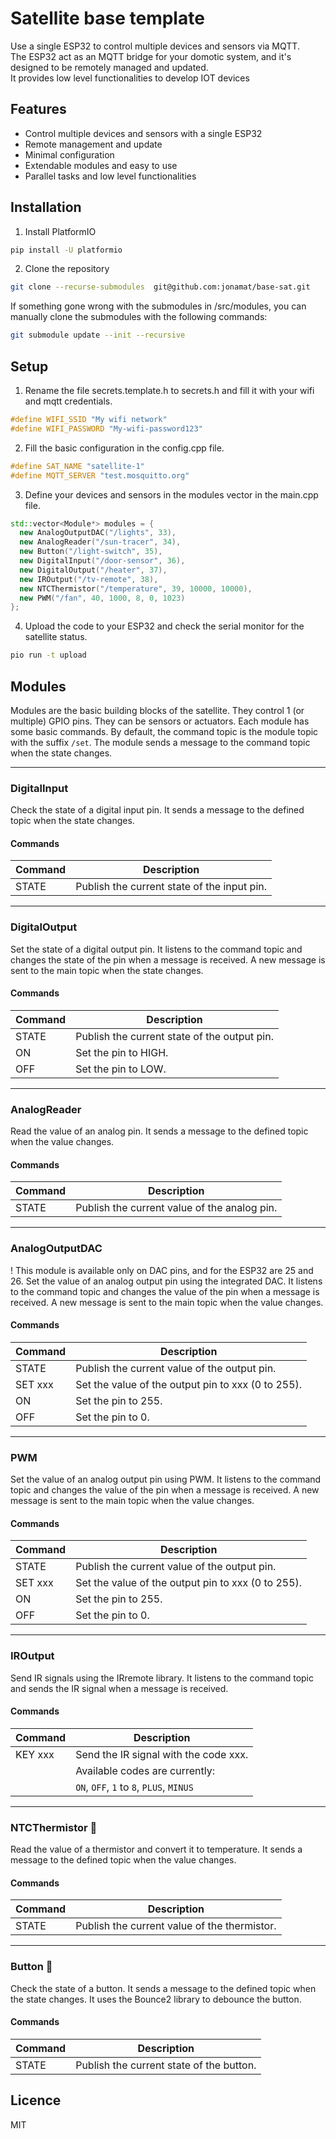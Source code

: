 # Satellite base template

Use a single ESP32 to control multiple devices and sensors via MQTT.<br />
The ESP32 act as an MQTT bridge for your domotic system, and it's designed to be remotely managed and updated.<br />
It provides low level functionalities to develop IOT devices<br />

## Features

- Control multiple devices and sensors with a single ESP32
- Remote management and update
- Minimal configuration
- Extendable modules and easy to use
- Parallel tasks and low level functionalities

## Installation

1. Install PlatformIO
```bash
pip install -U platformio
```

2. Clone the repository
```bash
git clone --recurse-submodules  git@github.com:jonamat/base-sat.git
```

If something gone wrong with the submodules in /src/modules, you can manually clone the submodules with the following commands:
```bash
git submodule update --init --recursive
```

## Setup

1. Rename the file secrets.template.h to secrets.h and fill it with your wifi and mqtt credentials.

```cpp
#define WIFI_SSID "My wifi network"
#define WIFI_PASSWORD "My-wifi-password123"
```

2. Fill the basic configuration in the config.cpp file.

```cpp
#define SAT_NAME "satellite-1"
#define MQTT_SERVER "test.mosquitto.org"
```

3. Define your devices and sensors in the modules vector in the main.cpp file.

```cpp
std::vector<Module*> modules = {
  new AnalogOutputDAC("/lights", 33),
  new AnalogReader("/sun-tracer", 34),
  new Button("/light-switch", 35),
  new DigitalInput("/door-sensor", 36),
  new DigitalOutput("/heater", 37),
  new IROutput("/tv-remote", 38),
  new NTCThermistor("/temperature", 39, 10000, 10000),
  new PWM("/fan", 40, 1000, 8, 0, 1023)
};
```

4. Upload the code to your ESP32 and check the serial monitor for the satellite status.
```bash
pio run -t upload
```

## Modules

Modules are the basic building blocks of the satellite. They control 1 (or multiple) GPIO pins. They can be sensors or actuators. Each module has some basic commands. By default, the command topic is the module topic with the suffix `/set`. The module sends a message to the command topic when the state changes.

---

### DigitalInput

Check the state of a digital input pin. It sends a message to the defined topic when the state changes.

#### Commands

| Command | Description                                 |
| ------- | ------------------------------------------- |
| STATE   | Publish the current state of the input pin. |

---

### DigitalOutput

Set the state of a digital output pin. It listens to the command topic and changes the state of the pin when a message is received. A new message is sent to the main topic when the state changes.

#### Commands

| Command | Description                                  |
| ------- | -------------------------------------------- |
| STATE   | Publish the current state of the output pin. |
| ON      | Set the pin to HIGH.                         |
| OFF     | Set the pin to LOW.                          |

---

### AnalogReader

Read the value of an analog pin. It sends a message to the defined topic when the value changes.

#### Commands

| Command | Description                                  |
| ------- | -------------------------------------------- |
| STATE   | Publish the current value of the analog pin. |

---

### AnalogOutputDAC

! This module is available only on DAC pins, and for the ESP32 are 25 and 26.
Set the value of an analog output pin using the integrated DAC. It listens to the command topic and changes the value of the pin when a message is received. A new message is sent to the main topic when the value changes.

#### Commands

| Command | Description                                        |
| ------- | -------------------------------------------------- |
| STATE   | Publish the current value of the output pin.       |
| SET xxx | Set the value of the output pin to xxx (0 to 255). |
| ON      | Set the pin to 255.                                |
| OFF     | Set the pin to 0.                                  |

---

### PWM

Set the value of an analog output pin using PWM. It listens to the command topic and changes the value of the pin when a message is received. A new message is sent to the main topic when the value changes.

#### Commands

| Command | Description                                        |
| ------- | -------------------------------------------------- |
| STATE   | Publish the current value of the output pin.       |
| SET xxx | Set the value of the output pin to xxx (0 to 255). |
| ON      | Set the pin to 255.                                |
| OFF     | Set the pin to 0.                                  |

---

### IROutput

Send IR signals using the IRremote library. It listens to the command topic and sends the IR signal when a message is received.

#### Commands

| Command | Description                              |
| ------- | ---------------------------------------- |
| KEY xxx | Send the IR signal with the code xxx.    |
|         | Available codes are currently:           |
|         | `ON`, `OFF`, `1` to `8`, `PLUS`, `MINUS` |

---

### NTCThermistor 🚧

Read the value of a thermistor and convert it to temperature. It sends a message to the defined topic when the value changes.

#### Commands

| Command | Description                                  |
| ------- | -------------------------------------------- |
| STATE   | Publish the current value of the thermistor. |

---

### Button 🚧

Check the state of a button. It sends a message to the defined topic when the state changes. It uses the Bounce2 library to debounce the button.

#### Commands

| Command | Description                              |
| ------- | ---------------------------------------- |
| STATE   | Publish the current state of the button. |



## Licence

MIT
